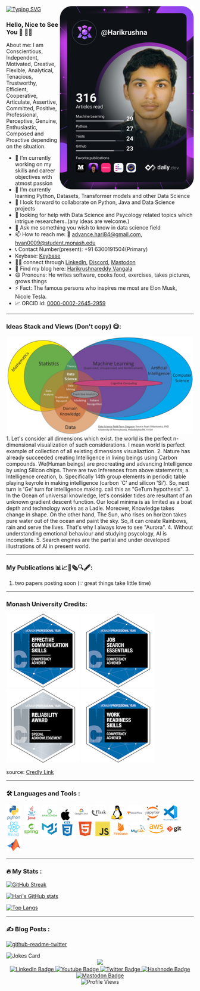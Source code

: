 <a href="https://app.daily.dev/Harikrushna"><img src="https://github.com/Harikrushnareddyvangala/Harikrushnareddyvangala/blob/master/devcard.svg" align =  "right" width="360" alt="Harikrushnareddy Vangala's Dev Card"/></a>

[![Typing SVG](https://readme-typing-svg.demolab.com?font=Fira+Code&pause=1000&color=000000&center=true&vCenter=true&width=435&lines=Harikrushnareddy+Vangala;Follow+me+on+LinkedIn)](https://git.io/typing-svg)

### Hello, Nice to See You 👋 🙏🏻 
 
About me: I am Conscientious, Independent, Motivated, Creative, Flexible, Analytical, Tenacious, Trustworthy, Efficient, Cooperative, Articulate, Assertive, Committed, Positive, Professional, Perceptive, Genuine, Enthusiastic, Composed and Proactive depending on the situation.
- 🔭 I’m currently working on my skills and career objectives with atmost passion
- 🌱 I’m currently learning Python, Datasets, Transformer models and other Data Science
- 👯 I look forward to collaborate on Python, Java and Data Science projects
- 🤔 looking for help with Data Science and Psycology related topics which intrigue researchers..(any ideas are welcome.)
- 💬 Ask me something you wish to know in data science field
- 📫 How to reach me: 📩 advance.hari84@gmail.com, hvan0009@student.monash.edu 
- 📞 Contact Number(present): +91 6300191504(Primary)
- Keybase: [Keybase](https://keybase.io/harikrushnareddy)
- 🧑‍💻 connect through [LinkedIn](https://www.linkedin.com/in/harikrushnareddy-vangala-277aa881/), [Discord](https://discord.com/invite/eJHUbbKP), [Mastodon](https://techhub.social/@Harikrushnareddyvangala)
- 📝 Find my blog here: [Harikrushnareddy Vangala](https://hamnbugs.hashnode.dev/)
- 😄 Pronouns: He writes software, cooks food, exercises, takes pictures, grows things
- ⚡ Fact: The famous persons who inspires me most are Elon Musk, Nicole Tesla.
- 📈 ORCID id: [0000-0002-2645-2959](https://orcid.org/0000-0002-2645-2959)

---
 ### Ideas Stack and Views (Don't copy) 😋: 
 <div id="datascience" align="right">
  <img src="Datascience.jpg" alt="Data Science stream Venn diagram"/>
</div>
  1. Let's consider all dimensions which exist. the world is the perfect n-dimensional visualization of such considerations. I mean world is perfect example of collection of all existing dimensions visualiaztion.
  2. Nature has already succeeded creating Intelligence in living beings using Carbon compounds. We(Human beings) are procreating and advancing Intelligence by using Silicon chips. There are two Inferences from above statements; a. Intelligence creation, b. Specifically 14th group elements in periodic table playing keyrole in making intelligence (carbon 'C' and silicon 'Si'). So, next turn is 'Ge' turn for intelligence making. call this as "GeTurn hypothesis".
  3. In the Ocean of universal knowledge, let's consider tides are resultant of an unknown gradient descent function. Our local minima is as limited as a boat depth and technology works as a Ladle. Moreover, Knowledge takes change in shape. On the other hand, The Sun, who rises on horizon takes pure water out of the ocean and paint the sky. So, it can create Rainbows, rain and serve the lives. That's why I always love to see "Aurora".
  4. Without understanding emotional behaviour and studying psycology, AI is incomplete.
  5. Search engines are the partial and under developed illustrations of AI in present world.

---
### My Publications 📊📈📰🗞️🔍🖋️:
  1. two papers posting soon  (∵ great things take little time)

---
###  Monash University Credits:
![Screenshot](effective-communication-skills-competency-achieved.png)
![Screenshot](job-search-essentials-competency-achieved.png)
![Screenshot](reliability-award-special-acknowledgement.png)
![Screenshot](work-readiness-skills-competency-achieved.png)

source: [Credly Link](https://www.credly.com/users/harikrushnareddy-vangala)

---

### :hammer_and_wrench: Languages and Tools :
<div>
 <img src="https://github.com/devicons/devicon/blob/master/icons/python/python-original-wordmark.svg" title="Python" alt="Python" width="40" height="40"/>&nbsp;
  <img src="https://github.com/devicons/devicon/blob/master/icons/java/java-original-wordmark.svg" title="Java" alt="Java" width="40" height="40"/>&nbsp;
 <img src="https://github.com/devicons/devicon/blob/master/icons/anaconda/anaconda-original-wordmark.svg" title="Anaconda" alt="Anaconda" width="40" height="40"/>&nbsp;
 <img src="https://github.com/devicons/devicon/blob/master/icons/apple/apple-original.svg" title="Apple" alt="Apple" width="30" height="30"/>&nbsp;
 <img src="https://github.com/devicons/devicon/blob/master/icons/googlecloud/googlecloud-original-wordmark.svg" title="Google Cloud" alt="Google Cloud" width="40" height="40"/>&nbsp;
 <img src="https://github.com/devicons/devicon/blob/master/icons/flask/flask-original-wordmark.svg" title="Flask" alt="Flask" width="40" height="40"/>&nbsp;
 <img src="https://github.com/devicons/devicon/blob/master/icons/linux/linux-original.svg" title="Linux" alt="Linux" width="40" height="40"/>&nbsp;
 <img src="https://github.com/devicons/devicon/blob/master/icons/tensorflow/tensorflow-original-wordmark.svg" title="Tensorflow" alt="Tensorflow" width="40" height="40"/>&nbsp;
 <img src="https://github.com/devicons/devicon/blob/master/icons/jupyter/jupyter-original-wordmark.svg" title="Jupyter" alt="Jupyter" width="40" height="40"/>&nbsp;
 <img src="https://github.com/devicons/devicon/blob/master/icons/vscode/vscode-original-wordmark.svg" title="VisualStudio" alt="VisualStudio" width="40" height="40"/>&nbsp;
 <img src="https://github.com/devicons/devicon/blob/master/icons/react/react-original-wordmark.svg" title="React" alt="React" width="40" height="40"/>&nbsp;
 <img src="https://github.com/devicons/devicon/blob/master/icons/spring/spring-original-wordmark.svg" title="Spring" alt="Spring" width="40" height="40"/>&nbsp;
 <img src="https://github.com/devicons/devicon/blob/master/icons/materialui/materialui-original.svg" title="Material UI" alt="Material UI" width="40" height="40"/>&nbsp;
 <img src="https://github.com/devicons/devicon/blob/master/icons/css3/css3-plain-wordmark.svg"  title="CSS3" alt="CSS" width="40" height="40"/>&nbsp;
 <img src="https://github.com/devicons/devicon/blob/master/icons/html5/html5-original.svg" title="HTML5" alt="HTML" width="40" height="40"/>&nbsp;
 <img src="https://github.com/devicons/devicon/blob/master/icons/javascript/javascript-original.svg" title="JavaScript" alt="JavaScript" width="40" height="40"/>&nbsp;
 <img src="https://github.com/devicons/devicon/blob/master/icons/firebase/firebase-plain-wordmark.svg" title="Firebase" alt="Firebase" width="40" height="40"/>&nbsp;
 <img src="https://github.com/devicons/devicon/blob/master/icons/mysql/mysql-original-wordmark.svg" title="MySQL"  alt="MySQL" width="40" height="40"/>&nbsp;
 <img src="https://github.com/devicons/devicon/blob/master/icons/amazonwebservices/amazonwebservices-plain-wordmark.svg" title="AWS" alt="AWS" width="40" height="40"/>&nbsp;
 <img src="https://github.com/devicons/devicon/blob/master/icons/git/git-original-wordmark.svg" title="Git" **alt="Git" width="40" height="40"/>&nbsp;
<img src="https://github.com/devicons/devicon/blob/master/icons/matlab/matlab-original.svg" title="Matlab" title="Matlab" alt="Matlab" width="40" height="40"/>
</div>

---

### :fire: My Stats :


  [![GitHub Streak](http://github-readme-streak-stats.herokuapp.com?user=Harikrushnareddyvangala&theme=dark&background=000000)](https://git.io/streak-stats)

  
  [![Hari's GitHub stats](https://github-readme-stats.vercel.app/api?username=Harikrushnareddyvangala)](https://github.com/Harikrushnareddyvangala/github-readme-stats)
  

  [![Top Langs](https://github-readme-stats.vercel.app/api/top-langs/?username=Harikrushnareddyvangala)](https://github.com/Harikrushnareddyvangala/github-readme-stats)


---

### :writing_hand: Blog Posts :

<!-- BLOG-POST-LIST:START -->
<!-- BLOG-POST-LIST:END -->



<!-- Markdown -->


[![github-readme-twitter](https://github-readme-twitter.gazf.vercel.app/api?id=advance_hari84)]([https://github.com/advance_hari84/github-readme-twitter](https://twitter.com/advance_hari84))


<!-- HTML -->
<img src="https://readme-jokes.vercel.app/api" alt="Jokes Card" />


<div id="header" align="center">
  <img src="https://media.giphy.com/media/M9gbBd9nbDrOTu1Mqx/giphy.gif" width="100"/>
</div>
<div id="badges" align="center">
  <a href="https://www.linkedin.com/in/harikrushnareddy-vangala-277aa881/">
    <img src="https://img.shields.io/badge/LinkedIn-blue?style=for-the-badge&logo=linkedin&logoColor=white" alt="LinkedIn Badge"/>
  </a>
  <a href="https://www.youtube.com/channel/UCD5S7hZZzAjZgcOuSl-9P4A">
    <img src="https://img.shields.io/badge/YouTube-red?style=for-the-badge&logo=youtube&logoColor=white" alt="Youtube Badge"/>
  </a>
  <a href="https://twitter.com/advance_hari84">
    <img src="https://img.shields.io/badge/Twitter-blue?style=for-the-badge&logo=twitter&logoColor=white" alt="Twitter Badge"/>
  </a>
 <a href="https://hashnode.com/@harikrushnareddy">
    <img src="https://img.shields.io/badge/Hashnode-2962FF?style=for-the-badge&logo=hashnode&logoColor=white" alt="Hashnode Badge"/>
  </a>
 <a href="https://techhub.social/@Harikrushnareddyvangala">
    <img src="https://img.shields.io/badge/Mastodon-blue?style=for-the-badge&logo=mastodon&logoColor=white" alt="Mastodon Badge"/>
  </a>
</div>
<div id="counter" align="center">
  <img src="https://komarev.com/ghpvc/?username=Harikrushnareddyvangala&style=flat-square&color=blue" alt="Profile Views"/>
</div>
 
  
  
